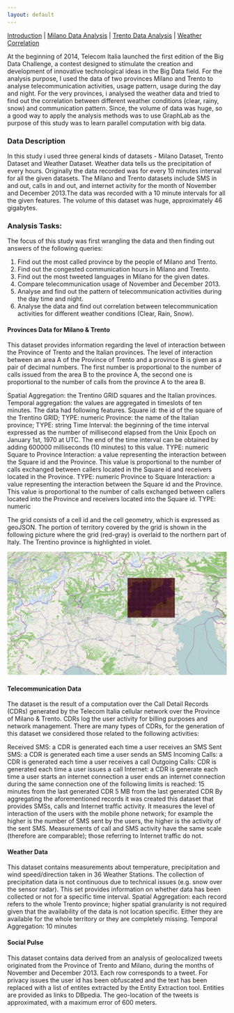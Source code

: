 ```yaml
---
layout: default
---
```


[Introduction](./index.html) | [Milano Data Analysis](./pages/milano.html) | [Trento Data Analysis](./pages/trento.html) | [Weather Correlation](./pages/correlation.html)

At the beginning of 2014, Telecom Italia launched the first edition of the Big Data Challenge, a contest designed to stimulate the creation and development of innovative technological ideas in the Big Data field. For the analysis purpose, I used the data of two provinces Milano and Trento to analyse telecommunication activities, usage pattern, usage during the day and night. For the very provinces, i analysed the weather data and tried to find out the correlation between different weather conditions (clear, rainy, snow) and communication pattern. Since, the volume of data was huge, so a good way to apply the analysis methods was to use GraphLab as the purpose of this study was to learn parallel computation with big data. 

### Data Description

In this study i used three general kinds of datasets - Milano Dataset, Trento Dataset and Weather Dataset. Weather data tells us the precipitation of every hours. Originally the data recorded was for every 10 minutes interval for all the given datasets. The Milano and Trento datasets include SMS in and out, calls in and out, and internet activity for the month of November and December 2013.The data was recorded with a 10 minute intervals for all the given features. The volume of this dataset was huge, approximately 46 gigabytes.

### Analysis Tasks:

The focus of this study was first wrangling the data and then finding out answers of the following queries:
1. Find out the most called province by the people of Milano and Trento.
2. Find out the congested communication hours in Milano and Trento.
3. Find out the most tweeted languages in Milano for the given dates.
4. Compare telecommunication usage of November and December 2013.
5. Analyse and find out the pattern of telecommunication activities during the day time and night.
6. Analyse the data and find out correlation between telecommunication activities for different weather conditions (Clear, Rain, Snow). 



#### Provinces Data for Milano & Trento

This dataset provides information regarding the level of interaction between the Province of Trento and the Italian provinces.
The level of interaction between an area A of the Province of Trento and a province B is given as a pair of decimal numbers. The first number is proportional to the number of calls issued from the area B to the province A, the second one is proportional to the number of calls from the province A to the area B.

Spatial Aggregation: the Trentino GRID squares and the Italian provinces.
Temporal aggregation: the values are aggregated in timeslots of ten minutes.
The data had following features.
Square id: the id of the square of the Trentino GRID; TYPE: numeric
Province: the name of the Italian province; TYPE: string
Time Interval:  the beginning of the time interval expressed as the number of millisecond elapsed from the Unix Epoch on January 1st, 1970 at UTC. The end of the time interval can be obtained by adding 600000 milliseconds (10 minutes) to this value. TYPE: numeric
Square to Province Interaction: a value representing the interaction between the Square id and the Province. This value is proportional to the number of calls exchanged between callers located in the Square id and receivers located in the Province. TYPE: numeric
Province to Square Interaction: a value representing the interaction between the Square id and the Province. This value is proportional to the number of calls exchanged between callers located into the Province and receivers located into the Square id. TYPE: numeric

The grid consists of a cell id and the cell geometry, which is  expressed as geoJSON. The portion of territory covered by the grid is shown in the following picture where the grid (red-gray) is overlaid to the northern part of Italy. The Trentino province is highlighted in violet.

![Trento Grid](./assets/images/trentino-grid-img2.png)


#### Telecommunication Data 

The dataset is the result of a computation over the Call Detail Records (CDRs) generated by the Telecom Italia cellular network over the Province of Milano & Trento. CDRs log the user activity for billing purposes and network management. There are many types of CDRs, for the generation of this dataset we considered those related to the following activities:

Received SMS: a CDR is generated each time a user receives an SMS
Sent SMS: a CDR is generated each time a user sends an SMS
Incoming Calls: a CDR is generated each time a user receives a call
Outgoing Calls: CDR is generated each time a user issues a call
Internet: a CDR is generate each time
a user starts an internet connection
a user ends an internet connection
during the same connection one of the following limits is reached:​
15 minutes from the last generated CDR
5 MB from the last generated CDR
By aggregating the aforementioned records it was created this dataset that provides SMSs, calls and Internet traffic activity. It measures the level of interaction of the users with the mobile phone network; for example the higher is the number of SMS sent by the users, the higher is the activity of the sent SMS. Measurements of call and SMS activity have the same scale (therefore are comparable); those referring to Internet traffic do not. 

#### Weather Data

This dataset contains measurements about temperature, precipitation and wind speed/direction taken in 36 Weather Stations. The collection of precipitation data is not continuous due to technical issues (e.g. snow over the sensor radar). This set provides information on whether data has been collected or not for a specific time interval.
Spatial Aggregation: each record refers to the whole Trento province; higher spatial granularity is not required given that the availability of the data is not location specific. Either they are available for the whole territory or they are completely missing.
Temporal Aggregation: 10 minutes

#### Social Pulse
This dataset contains data derived from an analysis of geolocalized tweets originated from the Province of Trento and Milano, during the months of November and December 2013.
Each row corresponds to a tweet. For privacy issues the user id has been obfuscated and the text has been replaced with a list of entites extracted by the Entity Extraction tool. Entities are provided as links to DBpedia. The geo-location of the tweets is approximated, with a maximum error of 600 meters.
